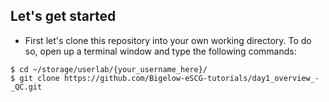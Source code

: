 ## Let's get started
- First let's clone this repository into your own working directory. To do so, open up a terminal window and type the following commands:
```
$ cd ~/storage/userlab/{your_username_here}/
$ git clone https://github.com/Bigelow-eSCG-tutorials/day1_overview_-_QC.git
```
